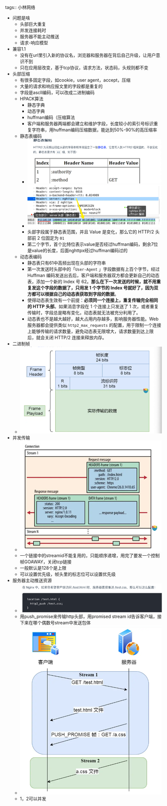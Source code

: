 tags:: 小林网络

- 问题是啥
	- 头部巨大重复
	- 并发连接耗时
	- 服务器不能主动推送
	- 请求-响应模型
- 兼容1.1
	- 没有在url里引入新的协议名，浏览器和服务器在背后自己升级，让用户意识不到
	- 只在应用层改变，基于tcp协议，请求方法，状态码，头规则都不变
- 头部压缩
	- 有很多固定字段，如cookie，user agent，accept，压缩
	- 大量的请求和响应报文里的字段都是重复的
	- 字段是ascll编码，可以改成二进制编码
	- HPACK算法
		- 静态字典
		- 动态字典
		- huffman编码（压缩算法
		- 客户端和服务器两端都会建立和维护字段，长度较小的索引号标识重复字符串，用huffman编码压缩数据，能达到50%-90%的高压缩率
	- 静态表编码
		- ![image.png](../assets/image_1708867599259_0.png)
		- ![image.png](../assets/image_1708867693998_0.png)
		- 头部字段属于静态表范围，并且 Value 是变化，那么它的 HTTP/2 头部前 2 位固定为 `01`
		- 第二个字节，首个比特位表示value是否经过huffman编码，剩余7位是value的长度，后面nghttpx经过huffman编码过的
	- 动态表编码
		- 静态表只有61中高频出现在头部的字符串
		- 第一次发送时头部中的「`User-Agent` 」字段数据有上百个字节，经过 Huffman 编码发送出去后，客户端和服务器双方都会更新自己的动态表，添加一个新的 Index 号 62。**那么在下一次发送的时候，就不用重复发这个字段的数据了，只用发 1 个字节的 Index 号就好了，因为双方都可以根据自己的动态表获取到字段的数据**。
		- 使得动态表生效有一个前提：**必须同一个连接上，重复传输完全相同的 HTTP 头部**。如果消息字段在 1 个连接上只发送了 1 次，或者重复传输时，字段总是略有变化，动态表就无法被充分利用了。
		- 动态表也不是越大越好，越大占用内存越多，影响服务器性能。Web 服务器都会提供类似 `http2_max_requests` 的配置，用于限制一个连接上能够传输的请求数量，避免动态表无限增大，请求数量到达上限后，就会关闭 HTTP/2 连接来释放内存。
- 二进制帧
	- ![image.png](../assets/image_1708868111214_0.png)
- 并发传输
	- ![image.png](../assets/image_1708868228721_0.png)
	- 一个链接中的streamid不能复用的，只能顺序递增，用完了要发一个控制帧GOAWAY，关闭tcp链接
	- 一般默认是128个是上限
	- 可以设置优先级，帧头里的标志位可以设置优先级
- 服务器主动推送资源
	- ![image.png](../assets/image_1708868359170_0.png)
	- 用push_promise来传输http头部，用promised stream id告诉客户端，接下来在哪个偶数号stream中发送包体
	- ![image.png](../assets/image_1708868425739_0.png)
	- 1，2可以并发